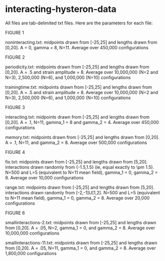 # interacting-hysteron-data

All files are tab-delimited txt files. Here are the parameters for each file:

FIGURE 1

noninteracting.txt: midpoints drawn from [-25,25] and lengths drawn from [0,20]. A = 0, gamma = 8, N=11. Average over 450,000 configurations


FIGURE 2

periodicity.txt: midpoints drawn from [-25,25] and lengths drawn from [0,20]. A = .5 and strain amplitude = 8. Average over 10,000,000 (N=2 and N=3), 2,500,000 (N=6), and 1,000,000 (N=10) configurations

trainingtime.txt: midpoints drawn from [-25,25] and lengths drawn from [0,20]. A = .5 and strain amplitude = 8. Average over 10,000,000 (N=2 and N=3), 2,500,000 (N=6), and 1,000,000 (N=10) configurations


FIGURE 3

interacting.txt: midpoints drawn from [-25,25] and lengths drawn from [0,20]. A = .1, N=11, gamma_1 = 8 and gamma_2 = 4. Average over 450,000 configurations

memory.txt: midpoints drawn from [-25,25] and lengths drawn from [0,20]. A = .1, N=11, and gamma_2 = 8. Average over 500,000 configurations


FIGURE 4

fix.txt: midpoints drawn from [-25,25] and lengths drawn from [5,20]. interactions drawn randomly from {-1.5,1.5} (ie, equal exactly to \pm 1.5). N=500 and L=5 (equivalent to N=11 mean field), gamma_1 = 0, gamma_2 = 8. Average over 10,000 configurations

range.txt: midpoints drawn from [-25,25] and lengths drawn from [5,20]. interactions drawn randomly from [-2,-1]U[1,2]. N=500 and L=5 (equivalent to N=11 mean field), gamma_1 = 0, gamma_2 = 8. Average over 20,000 configurations


FIGURE 6

smallinteractions-2.txt: midpoints drawn from [-25,25] and lengths drawn from [0,20]. A = .05, N=2, gamma_1 = 0, and gamma_2 = 8. Average over 10,000,000 configurations

smallinteractions-11.txt: midpoints drawn from [-25,25] and lengths drawn from [0,20]. A = .05, N=11, gamma_1 = 0, and gamma_2 = 8. Average over 1,800,000 configurations
